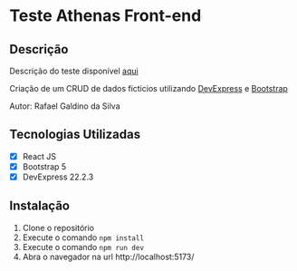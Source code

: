 # Teste Athenas Front-end

## Descrição

Descrição do teste disponível [aqui](https://gist.github.com/pedropuppim/a48151b35279d0172e649bdd64732dae)

Criação de um CRUD de dados ficticios utilizando [DevExpress](https://js.devexpress.com/) e [Bootstrap](https://getbootstrap.com/docs/5.0/getting-started/introduction/)

Autor: Rafael Galdino da Silva

## Tecnologias Utilizadas

- [x] React JS
- [x] Bootstrap 5
- [x] DevExpress 22.2.3

## Instalação

1. Clone o repositório
2. Execute o comando `npm install`
3. Execute o comando `npm run dev`
4. Abra o navegador na url http://localhost:5173/
